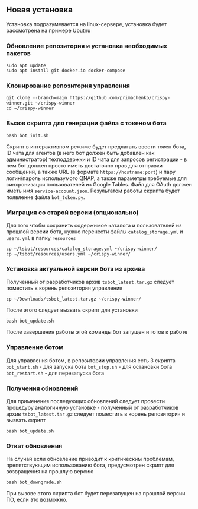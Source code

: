 ## Новая установка

Установка подразумевается на linux-сервере, установка будет рассмотрена на примере Ubutnu
### Обновление репозитория и установка необходимых пакетов
```
sudo apt update
sudo apt install git docker.io docker-compose
```
### Клонирование репозитория управления
```
git clone --branch=main https://github.com/primachenko/crispy-winner.git ~/crispy-winner
cd ~/crispy-winner
```
### Вызов скрипта для генерации файла с токеном бота
```
bash bot_init.sh
```
Скрипт в интерактивном режиме будет предлагать ввести токен бота, ID чата для агентов (в него бот должен быть добавлен как администратор) техподдержки и ID чата для запросов регистрации - в нем бот должен просто иметь достаточно прав для отправки сообщений, а также URL (в формате `https://hostname:port`) и пару логин/пароль использумого QNAP, а также параметры требуемые для синхронизации пользователей из Google Tables. Файл для OAuth должен иметь имя `service-account.json`.
Результатом работы скрипта будет появление файла `bot_token.py`.
### Миграция со старой версии (опционально)
Для того чтобы сохранить содержимое каталога и пользователей из прошлой версии бота, нужно перенести файлы `catalog_storage.yml` и `users.yml` в папку `resources`
```
cp ~/tsbot/resources/catalog_storage.yml ~/crispy-winner/
cp ~/tsbot/resources/users.yml ~/crispy-winner/
```
### Установка актуальной версии бота из архива
Полученный от разработчиков архив `tsbot_latest.tar.gz` следует поместить в корень репозитория управления
```
cp ~/Downloads/tsbot_latest.tar.gz ~/crispy-winner/
```
После этого следует вызвать скрипт для установки
```
bash bot_update.sh
```
После завершения работы этой команды бот запущен и готов к работе
### Управление ботом
Для управления ботом, в репозитории управления есть 3 скрипта
`bot_start.sh` - для запуска бота
`bot_stop.sh` - для остановки бота
`bot_restart.sh` - для перезапуска бота
### Получения обновлений
Для применения последующих обновлений следует провести процедуру аналогичную установке - полученный от разработчиков архив  `tsbot_latest.tar.gz` следует поместить в корень репозитория и вызвать скрипт
```
bash bot_update.sh
```
### Откат обновления
На случай если обновление приводит к критическим проблемам, препятствующим использованию бота, предусмотрен скрипт для возвращения на прошлую версию
```
bash bot_downgrade.sh
```
При вызове этого скрипта бот будет перезапущен на прошлой версии ПО, если это возможно.

